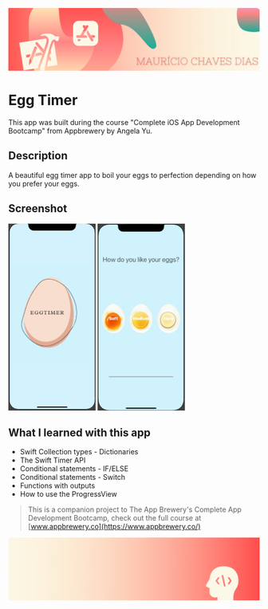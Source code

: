 ![Begin Banner](Documentation/readme-begin-banner-mau.png)


# Egg Timer

This app was built during the course "Complete iOS App Development Bootcamp" from Appbrewery by Angela Yu.


## Description

A beautiful egg timer app to boil your eggs to perfection depending on how you prefer your eggs. 


## Screenshot

<img src= Documentation/ScreenShot1.png  height="375" width="175">   <img src= Documentation/ScreenShot2.png height="375" width="175">



## What I learned with this app

* Swift Collection types - Dictionaries
* The Swift Timer API
* Conditional statements - IF/ELSE
* Conditional statements - Switch
* Functions with outputs
* How to use the ProgressView



>This is a companion project to The App Brewery's Complete App Development Bootcamp, check out the full course at [www.appbrewery.co](https://www.appbrewery.co/)

![End Banner](Documentation/readme-end-banner-mau.png)

